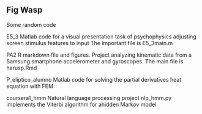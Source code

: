 Fig Wasp
--------

Some random code

E5_3
 Matlab code for a visual presentation task of psychophysics adjusting screen stimulus features to input
 The important file is E5_3main.m

PA2
 R markdown file and figures.
 Project analyzing kinematic data from a Samsung smartphone accelerometer and gyroscopes.
 The main file is harusp.Rmd

P_eliptico_alumno
 Matlab code for solving the partial derivatives heat equation with FEM

coursera1_hmm
 Natural language processing project
 nlp_hmm.py implements the Viterbi algorithm for ahidden Markov model


